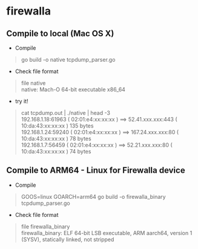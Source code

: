 # firewalla

## Compile to local (Mac OS X) 
* Compile
> go build -o native tcpdump_parser.go
* Check file format
> file native  
> native: Mach-O 64-bit executable x86_64
* try it!
> cat tcpdump.out | ./native | head -3  
> 192.168.1.18:61963 ( 02:01:e4:xx:xx:xx ) ==> 52.41.xxx.xxx:443 ( 10:da:43:xx:xx:xx ) 135 bytes  
> 192.168.1.24:59240 ( 02:01:e4:xx:xx:xx ) ==> 167.24.xxx.xxx:80 ( 10:da:43:xx:xx:xx ) 78 bytes  
> 192.168.1.7:56459 ( 02:01:e4:xx:xx:xx ) ==> 52.21.xxx.xxx:80 ( 10:da:43:xx:xx:xx ) 74 bytes  
  
## Compile to ARM64 - Linux for Firewalla device 
* Compile
> GOOS=linux GOARCH=arm64 go build -o firewalla_binary tcpdump_parser.go
* Check file format
> file firewalla_binary  
> firewalla_binary: ELF 64-bit LSB executable, ARM aarch64, version 1 (SYSV), statically linked, not stripped
